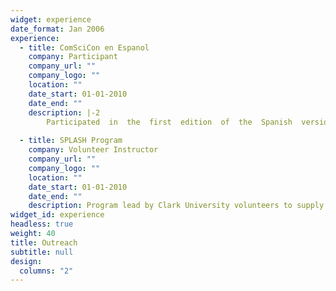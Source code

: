 ```yaml
---
widget: experience
date_format: Jan 2006
experience:
  - title: ComSciCon en Espanol
    company: Participant
    company_url: ""
    company_logo: ""
    location: ""
    date_start: 01-01-2010
    date_end: ""
    description: |-2
        Participated  in  the  first  edition  of  the  Spanish  version  of  ComSciCon,  a  group  of workshops for graduate students to advance communication     skills and promote diversity initiatives in the sciences
        
  - title: SPLASH Program
    company: Volunteer Instructor
    company_url: ""
    company_logo: ""
    location: ""
    date_start: 01-01-2010
    date_end: ""
    description: Program lead by Clark University volunteers to supply freedom of classes outside theK-12 curriculum to local students. Served as co-instructor and class leader for two classes, one on black hole and imaging geared and one on stars and galaxies
widget_id: experience
headless: true
weight: 40
title: Outreach
subtitle: null
design:
  columns: "2"
---
```

